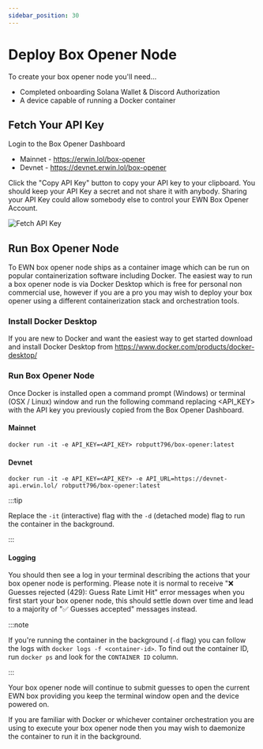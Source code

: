 ```yaml
---
sidebar_position: 30
---
```


# Deploy Box Opener Node

To create your box opener node you'll need...

- Completed onboarding Solana Wallet & Discord Authorization
- A device capable of running a Docker container

## Fetch Your API Key

Login to the Box Opener Dashboard

- Mainnet - https://erwin.lol/box-opener
- Devnet - https://devnet.erwin.lol/box-opener

Click the "Copy API Key" button to copy your API key to your clipboard. You should keep your API Key a secret and not
share it with anybody. Sharing your API Key could allow somebody else to control your EWN Box Opener Account.

![Fetch API Key](https://docs.erwin.lol/img/get_api_key.png "Fetch API Key")

## Run Box Opener Node

To EWN box opener node ships as a container image which can be run on popular containerization software including Docker.
The easiest way to run a box opener node is via Docker Desktop which is free for personal non commercial use, however if you
are a pro you may wish to deploy your box opener using a different containerization stack and orchestration tools.

### Install Docker Desktop

If you are new to Docker and want the easiest way to get started download and install Docker Desktop from https://www.docker.com/products/docker-desktop/

### Run Box Opener Node

Once Docker is installed open a command prompt (Windows) or terminal (OSX / Linux) window and run the following command replacing
\<API_KEY\> with the API key you previously copied from the Box Opener Dashboard.

#### Mainnet

```commandline
docker run -it -e API_KEY=<API_KEY> robputt796/box-opener:latest
```

#### Devnet

```commandline
docker run -it -e API_KEY=<API_KEY> -e API_URL=https://devnet-api.erwin.lol/ robputt796/box-opener:latest
```

:::tip

Replace the `-it` (interactive) flag with the `-d` (detached mode) flag to run the container in the background.

:::

#### Logging

You should then see a log in your terminal describing the actions that your box opener node is performing. Please note it is
normal to receive "❌ Guesses rejected (429): Guess Rate Limit Hit" error messages when you first start your box opener node,
this should settle down over time and lead to a majority of "✅ Guesses accepted" messages instead.

:::note

If you're running the container in the background (`-d` flag) you can follow the logs with `docker logs -f <container-id>`.
To find out the container ID, run `docker ps` and look for the `CONTAINER ID` column.

:::

Your box opener node will continue to submit guesses to open the current EWN box providing you keep the terminal window open
and the device powered on.

If you are familiar with Docker or whichever container orchestration you are using to execute your box opener node then you
may wish to daemonize the container to run it in the background.
